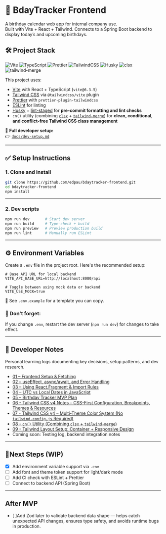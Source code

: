 # 🎂 BdayTracker Frontend

A birthday calendar web app for internal company use.  
Built with Vite + React + Tailwind. Connects to a Spring Boot backend to display today’s and upcoming birthdays.

## 🛠️ Project Stack

![Vite](https://img.shields.io/badge/Vite-6.3.5-blueviolet)
![TypeScript](https://img.shields.io/badge/TypeScript-React-blue)
![Prettier](https://img.shields.io/badge/Prettier-enabled-lightgrey)
![TailwindCSS](https://img.shields.io/badge/TailwindCSS-Enabled-38bdf8)
![Husky](https://img.shields.io/badge/Pre--commit-Husky-cc0000)
![clsx](https://img.shields.io/badge/clsx-2.1.1-blue)
![tailwind-merge](https://img.shields.io/badge/tailwind--merge-3.3.1-blue)

This project uses:

- [Vite](https://vitejs.dev/) with React + TypeScript (`vite@6.3.5`)
- [Tailwind CSS](https://tailwindcss.com/) via `@tailwindcss/vite` plugin
- [Prettier](https://prettier.io/) with `prettier-plugin-tailwindcss`
- [ESLint](https://eslint.org/) for linting
- [Husky](https://typicode.github.io/husky) + [lint-staged](https://github.com/okonet/lint-staged) for **pre-commit formatting and lint checks**
- `cn()` utility (combining [`clsx`](https://github.com/lukeed/clsx) + [`tailwind-merge`](https://github.com/dcastil/tailwind-merge)) for **clean, conditional, and conflict-free Tailwind CSS class management**

📄 **Full developer setup:**  
👉 [`docs/dev-setup.md`](./docs/dev-setup.md)

---

## ✅ Setup Instructions

### 1. Clone and install

```bash
git clone https://github.com/edpau/bdaytracker-frontend.git
cd bdaytracker-frontend
npm install
```

---

### 2. Dev scripts

```bash
npm run dev       # Start dev server
npm run build     # Type-check + build
npm run preview   # Preview production build
npm run lint      # Manually run ESLint
```

---

## ⚙️ Environment Variables

Create a `.env` file in the project root. Here's the recommended setup:

```env
# Base API URL for local backend
VITE_API_BASE_URL=http://localhost:8080/api

# Toggle between using mock data or backend
VITE_USE_MOCK=true
```

📄 See `.env.example` for a template you can copy.

### 🔁 Don’t forget:

If you change `.env`, restart the dev server (`npm run dev`) for changes to take effect.

---

## 📒 Developer Notes

Personal learning logs documenting key decisions, setup patterns, and dev research.

- [01 – Frontend Setup & Fetching](./docs/learning-log/01-frontend-setup-and-fetching.md)
- [02 – useEffect, async/await, and Error Handling](./docs/learning-log/02-useEffect-async-fetch-pattern.md)
- [03 – Using React.Fragment & Import Rules](./docs/learning-log/03-React-Fragment.md)
- [04 – UTC vs Local Dates in JavaScript ](./docs/learning-log/04-Date-UTC-vs-Local.md)
- [05 – Birthday Tracker MVP Plan ](./docs/learning-log/05-birthday-tracker-mvp-plan.md)
- [06 - Tailwind CSS v4 Notes – CSS-First Configuration, Breakpoints, Themes & Resources](./docs/learning-log/06-Tailwind_v4.md)
- [07 - Tailwind CSS v4 – Multi-Theme Color System (No `tailwind.config.js` Required)](./docs/learning-log/07-Tailwind_multi-theme-color-system.md)
- [08 - `cn()` Utility (Combining `clsx` + `tailwind-merge`)](./docs/learning-log/08-cn-utility-note.md)
- [09 - Tailwind Layout Setup: Container + Responsive Design](./docs/learning-log/09-Tailwind-container.md)
- Coming soon: Testing log, backend integration notes

---

## 🚦Next Steps (WIP)

- [x] Add environment variable support via `.env`
- [ ] Add font and theme token support for light/dark mode
- [ ] Add CI check with ESLint + Prettier
- [ ] Connect to backend API (Spring Boot)

---

## After MVP

- [ ]Add Zod later to validate backend data shape — helps catch unexpected API changes, ensures type safety, and avoids runtime bugs in production.
